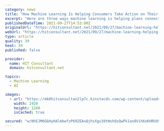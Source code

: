 ```yaml
---
category: news
title: "How Machine Learning Is Helping Consumers Take Action on Their Health"
excerpt: "Here are three ways machine learning is helping plans connect members with the healthcare they need, improving both outcomes and"
publishedDateTime: 2021-09-27T14:53:00Z
originalUrl: "https://hitconsultant.net/2021/09/27/machine-learning-helping-consumers-take-action-on-their-health/"
webUrl: "https://hitconsultant.net/2021/09/27/machine-learning-helping-consumers-take-action-on-their-health/"
type: article
quality: 39
heat: 39
published: false

provider:
  name: HIT Consultant
  domain: hitconsultant.net

topics:
  - Machine Learning
  - AI

images:
  - url: "https://mk0hitconsultan2lp7c.kinstacdn.com/wp-content/uploads/2021/09/Headshot_WiggintonCraig_rt1_DIGITAL.jpg"
    width: 1920
    height: 1280
    isCached: true

secured: "w/NhEJM6GQ4yHAlmbwfzP69ZEAuQjhsXgu38tWshQsQwPk1an8Vih6oKHRUUS7eNB/CuhNIOCwtFukMh5+B5AvNqoR0QccU3kRo1evsXe+xpsugJQxV5q9iULDDk+63PTby4565/5Gx6kDUm8yX5CmCFOoTun7PwedgpYhwatqvFDWbFg4RUcXXC0bGesOeY027lFrxnJTT8YXar1bu/kd2Z7JiCGf4fn/xPYSIO6AGuoR9Vig0wih5jwfeVn/EJ4UZPvQXFXOXrEFdksDn+JPxC33sXbJCZX1P/RFkpve3xtDUd3xY3gDtGhzLeSKXkMN7TXeqf3USsFmbpnOJC+TS1AfCQgbv3Jcq1Kjutp2s=;3wySGiwYgn00KJUrIQHAPQ=="
---
```


